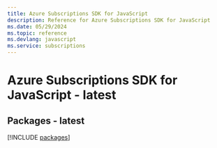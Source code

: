 ```yaml
---
title: Azure Subscriptions SDK for JavaScript
description: Reference for Azure Subscriptions SDK for JavaScript
ms.date: 05/29/2024
ms.topic: reference
ms.devlang: javascript
ms.service: subscriptions
---
```

# Azure Subscriptions SDK for JavaScript - latest
## Packages - latest
[!INCLUDE [packages](subscriptions-index.md)]